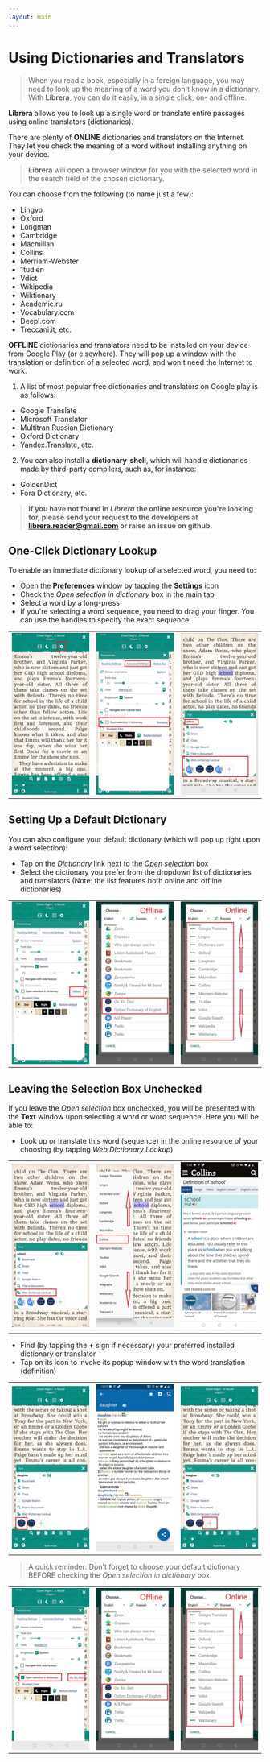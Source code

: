 ```yaml
---
layout: main
---
```


# Using Dictionaries and Translators

> When you read a book, especially in a foreign language, you may need to look up the meaning of a word you don't know in a dictionary. With **Librera**, you can do it easily, in a single click, on- and offline.

**Librera** allows you to look up a single word or translate entire passages using online translators (dictionaries).

There are plenty of **ONLINE** dictionaries and translators on the Internet. They let you check the meaning of a word without installing anything on your device.
> **Librera** will open a browser window for you with the selected word in the search field of the chosen dictionary.
 
 You can choose from the following (to name just a few):

* Lingvo
* Oxford
* Longman
* Cambridge
* Macmillan
* Collins
* Merriam-Webster
* 1tudien
* Vdict
* Wikipedia
* Wiktionary
* Academic.ru
* Vocabulary.com
* Deepl.com
* Treccani.it, etc.

**OFFLINE** dictionaries and translators need to be installed on your device from Google Play (or elsewhere). They will pop up a window with the translation or definition of a selected word, and won't need the Internet to work.

1. A list of most popular free dictionaries and translators on Google play is as follows:

* Google Translate
* Microsoft Translator
* Multitran Russian Dictionary
* Oxford Dictionary
* Yandex.Translate, etc.

2. You can also install a **dictionary-shell**, which will handle dictionaries made by third-party compilers, such as, for instance:

* GoldenDict
* Fora Dictionary, etc.
 
> **If you have not found in *Librera* the online resource you're looking for, please send your request to the developers at librera.reader@gmail.com or raise an issue on github.**

## One-Click Dictionary Lookup
To enable an immediate dictionary lookup of a selected word, you need to:
* Open the **Preferences** window by tapping the **Settings** icon
* Check the _Open selection in dictionary_ box in the main tab
* Select a word by a long-press
* If you're selecting a word sequence, you need to drag your finger. You can use the handles to specify the exact sequence.

||||
|-|-|-|
|![](1.jpg)|![](2.jpg)|![](3.jpg)|

## Setting Up a Default Dictionary
You can also configure your default dictionary (which will pop up right upon a word selection):
* Tap on the _Dictionary_ link next to the _Open selection_ box
* Select the dictionary you prefer from the dropdown list of dictionaries and translators (Note: the list features both online and offline dictionaries)

||||
|-|-|-|
|![](4.jpg)|![](55.jpg)|![](66.jpg)|

## Leaving the Selection Box Unchecked
If you leave the _Open selection_ box unchecked, you will be presented with the **Text** window upon selecting a word or word sequence. Here you will be able to:
* Look up or translate this word (sequence) in the online resource of your choosing (by tapping _Web Dictionary Lookup_)

||||
|-|-|-|
|![](7.jpg)|![](8.jpg)|![](9.jpg)|

* Find (by tapping the **+** sign if necessary) your preferred installed dictionary or translator
* Tap on its icon to invoke its popup window with the word translation (definition)

||||
|-|-|-|
|![](10.jpg)|![](11.jpg)|![](12.jpg)|

> A quick reminder: Don't forget to choose your default dictionary BEFORE checking the _Open selection in dictionary_ box.

||||
|-|-|-|
|![](13.jpg)|![](55.jpg)|![](66.jpg)|
